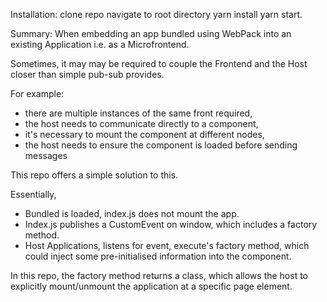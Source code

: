 Installation:
clone repo
navigate to root directory
yarn install
yarn start.

Summary:
When embedding an app bundled using WebPack into an existing Application i.e. as a Microfrontend.

Sometimes, it may may be required to couple the Frontend and the Host closer than simple pub-sub provides.

For example:
  - there are multiple instances of the same front required,
  - the host needs to communicate directly to a component,
  - it's necessary to mount the component at different nodes,
  - the host needs to ensure the component is loaded before sending messages
  
This repo offers a simple solution to this.

Essentially, 
 - Bundled is loaded, index.js does not mount the app.
 - Index.js publishes a CustomEvent on window, which includes a factory method.
 - Host Applications, listens for event, execute's factory method, which could inject some pre-initialised information into the component.
 
 In this repo, the factory method returns a class, which allows the host to explicitly mount/unmount the application at a specific page element.
